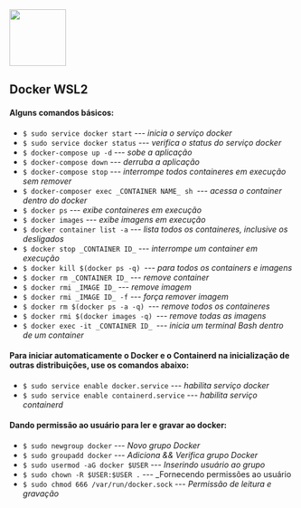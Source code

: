 <img height="100em" src="https://upload.wikimedia.org/wikipedia/commons/thumb/4/4e/Docker_%28container_engine%29_logo.svg/1280px-Docker_%28container_engine%29_logo.svg.png" >

## Docker WSL2

#### Alguns comandos básicos:
- `$ sudo service docker start` --- _inicia o serviço docker_
- `$ sudo service docker status` --- _verifica o status do serviço docker_
- `$ docker-compose up -d` --- _sobe a aplicação_
- `$ docker-compose down` --- _derruba a aplicação_
- `$ docker-compose stop` --- _interrompe todos containeres em execução sem remover_
- `$ docker-composer exec _CONTAINER NAME_ sh `--- _acessa o container dentro do docker_
- `$ docker ps` --- _exibe containeres em execução_
- `$ docker images` --- _exibe imagens em execução_
- `$ docker container list -a` --- _lista todos os containeres, inclusive os desligados_
- `$ docker stop _CONTAINER ID_` --- _interrompe um container em execução_
- `$ docker kill $(docker ps -q) `--- _para todos os containers e imagens_
- `$ docker rm _CONTAINER ID_` --- _remove container_
- `$ docker rmi _IMAGE ID_` --- _remove imagem_
- `$ docker rmi _IMAGE ID_ -f` --- _força remover imagem_
- `$ docker rm $(docker ps -a -q) `--- _remove todos os containeres_
- `$ docker rmi $(docker images -q) `--- _remove todas as imagens_
- `$ docker exec -it _CONTAINER ID_ `--- _inicia um terminal Bash dentro de um container_

#### Para iniciar automaticamente o Docker e o Containerd na inicialização de outras distribuições, use os comandos abaixo:
- `$ sudo service enable docker.service` --- _habilita serviço docker_
- `$ sudo service enable containerd.service` --- _habilita serviço containerd_

#### Dando permissão ao usuário para ler e gravar ao docker:
- `$ sudo newgroup docker` --- _Novo grupo Docker_
- `$ sudo groupadd docker` --- _Adiciona && Verifica grupo Docker_
- `$ sudo usermod -aG docker $USER` --- _Inserindo usuário ao grupo_
- `$ sudo chown -R $USER:$USER .` --- _Fornecendo permissões ao usuário
- `$ sudo chmod 666 /var/run/docker.sock` --- _Permissão de leitura e gravação_
